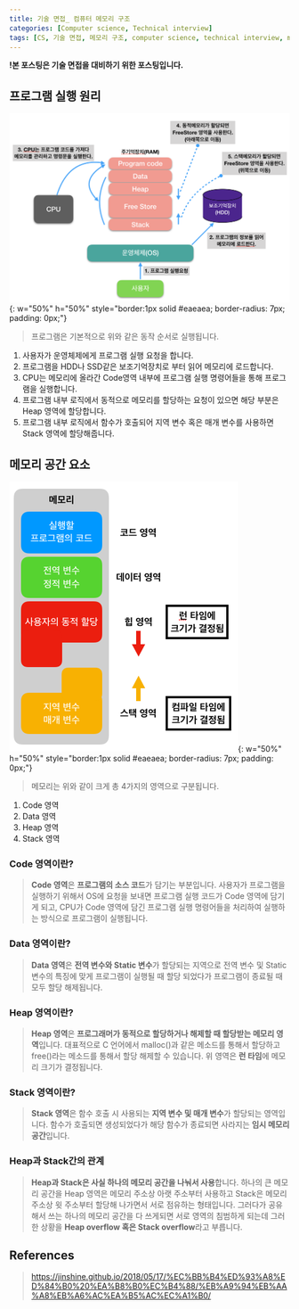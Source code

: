 ```yaml
---
title: 기술 면접_ 컴퓨터 메모리 구조
categories: [Computer science, Technical interview]
tags: [CS, 기술 면접, 메모리 구조, computer science, technical interview, memory architecture]
---
```


**!본 포스팅은 기술 면접을 대비하기 위한 포스팅입니다.**
## 프로그램 실행 원리
![memory1](/assets/img/technical_interview/memory1.png){: w="50%" h="50%" style="border:1px solid #eaeaea; border-radius: 7px; padding: 0px;"}

> 프로그램은 기본적으로 위와 같은 동작 순서로 실행됩니다.
1. 사용자가 운영체제에게 프로그램 실행 요청을 합니다.
2. 프로그램을 HDD나 SSD같은 보조기억장치로 부터 읽어 메모리에 로드합니다.
3. CPU는 메모리에 올라간 Code영역 내부에 프로그램 실행 명령어들을 통해 프로그램을 실행합니다.
4. 프로그램 내부 로직에서 동적으로 메모리를 할당하는 요청이 있으면 해당 부분은 Heap 영역에 할당합니다. 
5. 프로그램 내부 로직에서 함수가 호출되어 지역 변수 혹은 매개 변수를 사용하면 Stack 영역에 할당해줍니다.

## 메모리 공간 요소
![memory2](/assets/img/technical_interview/memory2.png){: w="50%" h="50%" style="border:1px solid #eaeaea; border-radius: 7px; padding: 0px;"}

> 메모리는 위와 같이 크게 총 4가지의 영역으로 구분됩니다.
1. Code 영역
2. Data 영역
3. Heap 영역
4. Stack 영역

### Code 영역이란?
> **Code 영역**은 **프로그램의 소스 코드**가 담기는 부분입니다. 사용자가 프로그램을 실행하기 위해서 OS에 요청을 보내면 프로그램 실행 코드가 Code 영역에 담기게 되고, CPU가 Code 영역에 담긴 프로그램 실행 명령어들을 처리하여 실행하는 방식으로 프로그램이 실행됩니다.

### Data 영역이란?
> **Data 영역**은 **전역 변수와 Static 변수**가 할당되는 지역으로 전역 변수 및 Static 변수의 특징에 맞게 프로그램이 실행될 때 할당 되었다가 프로그램이 종료될 때 모두 할당 해제됩니다.

### Heap 영역이란?
> **Heap 영역**은 **프로그래머가 동적으로 할당하거나 해제할 때 할당받는 메모리 영역**입니다. 대표적으로 
C 언어에서 malloc()과 같은 메소드를 통해서 할당하고 free()라는 메소드를 통해서 할당 해제할 수 있습니다.
위 영역은 **런 타임**에 메모리 크기가 결정됩니다.

### Stack 영역이란?
> **Stack 영역**은 함수 호출 시 사용되는 **지역 변수 및 매개 변수**가 할당되는 영역입니다. 함수가 호출되면 생성되었다가 해당 함수가 종료되면 사라지는 **임시 메모리 공간**입니다.

### Heap과 Stack간의 관계
> **Heap과 Stack은 사실 하나의 메모리 공간을 나눠서 사용**합니다. 하나의 큰 메모리 공간을 Heap 영역은 메모리 주소상 아랫 주소부터 사용하고 Stack은 메모리 주소상 윗 주소부터 할당해 나가면서 서로 점유하는 형태입니다. 
그러다가 공유해서 쓰는 하나의 메모리 공간을 다 쓰게되면 서로 영역의 침범하게 되는데 그러한 상황을 **Heap overflow 혹은 Stack overflow**라고 부릅니다.

## References
> https://jinshine.github.io/2018/05/17/%EC%BB%B4%ED%93%A8%ED%84%B0%20%EA%B8%B0%EC%B4%88/%EB%A9%94%EB%AA%A8%EB%A6%AC%EA%B5%AC%EC%A1%B0/
